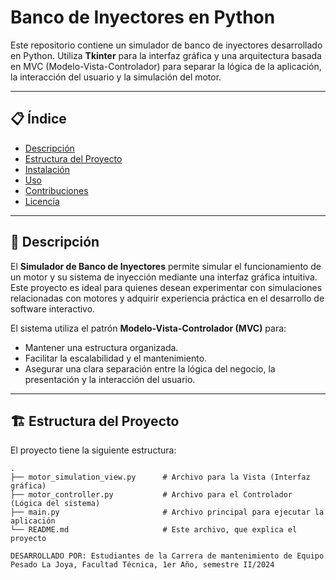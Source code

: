 # Banco de Inyectores en Python

Este repositorio contiene un simulador de banco de inyectores desarrollado en Python. Utiliza **Tkinter** para la interfaz gráfica y una arquitectura basada en MVC (Modelo-Vista-Controlador) para separar la lógica de la aplicación, la interacción del usuario y la simulación del motor.

---

## 📋 Índice

- [Descripción](#📖-descripción)
- [Estructura del Proyecto](#🏗️-estructura-del-proyecto)
- [Instalación](#⚙️-instalación)
- [Uso](#🚀-uso)
- [Contribuciones](#🤝-contribuciones)
- [Licencia](#📜-licencia)

---

## 📖 Descripción

El **Simulador de Banco de Inyectores** permite simular el funcionamiento de un motor y su sistema de inyección mediante una interfaz gráfica intuitiva. Este proyecto es ideal para quienes desean experimentar con simulaciones relacionadas con motores y adquirir experiencia práctica en el desarrollo de software interactivo.

El sistema utiliza el patrón **Modelo-Vista-Controlador (MVC)** para:
- Mantener una estructura organizada.
- Facilitar la escalabilidad y el mantenimiento.
- Asegurar una clara separación entre la lógica del negocio, la presentación y la interacción del usuario.

---

## 🏗️ Estructura del Proyecto

El proyecto tiene la siguiente estructura:

```plaintext
.
├── motor_simulation_view.py      # Archivo para la Vista (Interfaz gráfica)
├── motor_controller.py           # Archivo para el Controlador (Lógica del sistema)
├── main.py                       # Archivo principal para ejecutar la aplicación
└── README.md                     # Este archivo, que explica el proyecto

DESARROLLADO POR: Estudiantes de la Carrera de mantenimiento de Equipo Pesado La Joya, Facultad Técnica, 1er Año, semestre II/2024
